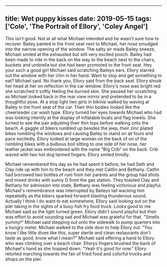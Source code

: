 
---
title: Wet puppy kisses
date: 2019-05-15
tags: ['Cole', 'The Portrait of Ellory', 'Coley Angel']
---

This isn’t good. Not at all what Michael intended and he wasn’t sure how to recover. Bailey panted in the front seat next to Michael, her nose smudged into the narrow opening of the window. The salty air made Bailey sneeze, Michael smiled at the exhausted but still very excited pooch. Bailey had been made to ride in the back on the way to the beach next to the chairs, buckets and umbrella but she had been promoted to the front seat. Hey your such a good girl Michael said scratching Baileys ears. Ellory starred out the window with her chin in her hand. Want to stop and get something to eat? Michael said. No thank you, Ellory said from the back seat. Ellory shook her head at her on reflection in the car window. Ellory's nose was bright red she scratched it softly feeling the burned skin. She paused her scratching as Michael looked back in the rear view mirror and pretended to be in a thoughtful pose. At a stop light two girls in bikinis walked by waving at Bailey in the front seat of the car. Their thin bodies looked like the cheerleader car wash type. Ellory turned her eyes towards Michael who had was looking intently at the display of inflatable boats and flag towels. She turned to see the pair adjusting their thin tops before walking onto the beach. A gaggle of bikers rumbled up besides the jeep, their zinc plated bikes rumbling the windows and causing Bailey to stand on all fours and pace excitedly. Ellory looked at large woman on the back of on of the rumbling bikes with a bulbous boil sitting to one side of her nose, her leather jacket was embroidered with the name "Big Crib" on the back. Crib waved with two hot dog tanned fingers. Ellory smiled timidly.

Michael remembered this day as he had spent it before, he had Seth and Clay ride up with him to the beach and they met Caitlin and Bethany. Caitlin had borrowed two bottles of rum from her parents and the group had shots and mixed drinks with sunny D from the gas station. They toasted Clay and Bethany for admission into state, Bethany was feeling victorious and playful. Michael's remembrance was interrupted by Baileys tail wacking him repeatedly as the bikers sparked forward blasting thunderous sound. Actually I think I do want to eat somewhere, Ellory said looking out on the pier taking in the sights of a busy fish fry food truck. Looks good to me Michael said as the light turned green. Ellory didn't sound playful but their was effort to avoid sounding sad and Michael was grateful for that. "Smells yummy!" Michael said stepping out onto the sidewalk to pump quarters into a hungry meter. Michael walked to the side door to help Ellory out. "You know I like little dives like this, super sterile and clean restaurants don't taste as good, know what I mean?" Michael said offering a hand to Ellory who was climbing over a beach chair. Ellorys fingers brushed the back of Michael's hand as she hopped down. "Yeah it's good for now." Ellory retorted marching towards the fair of fried food and colorful trucks and shops on the pier.
